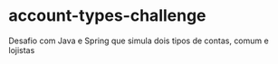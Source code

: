 # account-types-challenge
Desafio com Java e Spring que simula dois tipos de contas, comum e lojistas
